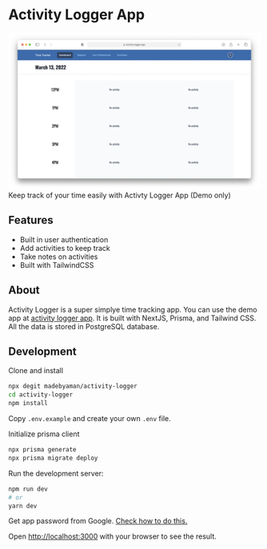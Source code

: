 # Activity Logger App

![Activity Logger App](screenshot.png)
Keep track of your time easily with Activty Logger App (Demo only)

## Features

- Built in user authentication
- Add activities to keep track
- Take notes on activities
- Built with TailwindCSS

## About

Activity Logger is a super simplye time tracking app. You can use the demo app at [activity logger app](https://activity-logger.vercel.app/). It is built with NextJS, Prisma, and Tailwind CSS. All the data is stored in PostgreSQL database.

## Development

Clone and install

```bash
npx degit madebyaman/activity-logger
cd activity-logger
npm install
```

Copy `.env.example` and create your own `.env` file.

Initialize prisma client

```bash
npx prisma generate
npx prisma migrate deploy
```

Run the development server:

```bash
npm run dev
# or
yarn dev
```

Get app password from Google. [Check how to do this.](support.google.com/accounts/answer/185833)

Open [http://localhost:3000](http://localhost:3000) with your browser to see the result.
